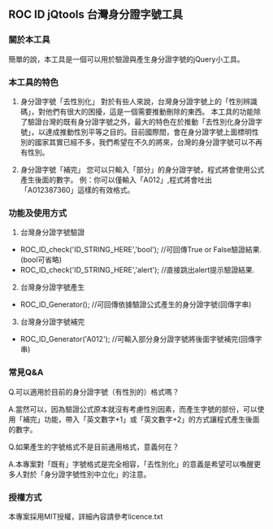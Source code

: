 ## ROC ID jQtools 台灣身分證字號工具

### 關於本工具
  簡單的說，本工具是一個可以用於驗證與產生身分證字號的jQuery小工具。

### 本工具的特色
1. 身分證字號「去性別化」
  對於有些人來說，台灣身分證字號上的「性別辨識碼」，對他們有很大的困擾，這是一個需要推動刪除的東西。
  本工具的功能除了驗證台灣的既有身分證字號之外，最大的特色在於推動「去性別化身分證字號」，以達成推動性別平等之目的。目前國際間，會在身分證字號上面標明性別的國家其實已經不多，我們希望在不久的將來，台灣的身分證字號可以不再有性別。

2. 身分證字號「補完」
  您可以只輸入「部分」的身分證字號，程式將會使用公式產生後面的數字。
  例：你可以僅輸入「A012」,程式將會吐出「A012387360」這樣的有效格式。

### 功能及使用方式
1. 台灣身分證字號驗證
  * ROC_ID_check('ID_STRING_HERE','bool'); //可回傳True or False驗證結果.(bool可省略)
  * ROC_ID_check('ID_STRING_HERE','alert'); //直接跳出alert提示驗證結果.

2. 台灣身分證字號產生
  * ROC_ID_Generator(); //可回傳依據驗證公式產生的身分證字號(回傳字串)

3. 台灣身分證字號補完
  * ROC_ID_Generator('A012'); //可輸入部分身分證字號將後面字號補完(回傳字串)

### 常見Q&A
  Q.可以適用於目前的身分證字號（有性別的）格式嗎？
  
  A.當然可以，因為驗證公式原本就沒有考慮性別因素，而產生字號的部份，可以使用「補完」功能，帶入「英文數字+1」或「英文數字+2」的方式讓程式產生後面的數字。
  
  Q.如果產生的字號格式不是目前通用格式，意義何在？
  
  A.本專案對「既有」字號格式是完全相容，「去性別化」的意義是希望可以喚醒更多人對於「身分證字號性別中立化」的注意。

### 授權方式
  本專案採用MIT授權，詳細內容請參考licence.txt
